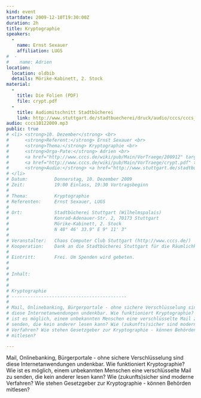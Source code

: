```yaml
---
kind: event
startdate: 2009-12-10T19:30:00Z
duration: 2h
title: Kryptographie
speakers:
  -
    name: Ernst Sexauer
    affiliation: LUGS
#  -
#    name: Adrien
location:
  location: oldbib
  details: Mörike-Kabinett, 2. Stock
material:
  -
    title: Die Folien (PDF)
    file: crypt.pdf
  -
    title: Audiomitschnitt Stadtbücherei
    link: http://www.stuttgart.de/stadtbuecherei/druck/audio/cccs/cccs_audio.htm#13
audio: cccs10122009.mp3
public: true
# <li> <strong>10. Dezember</strong> <br>
#      <strong>Referent:</strong> Ernst Sexauer <br>
#      <strong>Thema:</strong> Kryptographie <br>
#      <strong>Orga-Pate:</strong> Adrien <br>
#      <a href="http://www.cccs.de/wiki/pub/Main/VorTraege/200912" target="_top">Pressetext 12/2009</a> <br>
#      <a href="http://www.cccs.de/wiki/pub/Main/VorTraege/crypt.pdf" target="_top">Kryptographie - Vortrag als PDF</a> <br>
#      <strong>Audio:</strong> <a href="http://www.stuttgart.de/stadtbuecherei/druck/audio/cccs/cccs_audio.htm#13" target="_top">http://www.stuttgart.de/stadtbuecherei/druck/aud›
# </li>
# Datum:          Donnerstag, 10. Dezember 2009
# Zeit:           19:00 Einlass, 19:30 Vortragsbeginn
#
# Thema:          Kryptographie
# Referenten:     Ernst Sexauer, LUGS
#
# Ort:            Stadtbücherei Stuttgart (Wilhelmspalais)
#                 Konrad-Adenauer-Str. 2, 70173 Stuttgart
#                 Mörike-Kabinett, 2. Stock
#                 N 48° 46' 33.9" E 9° 11' 3"
#
# Veranstalter:   Chaos Computer Club Stuttgart (http://www.cccs.de/)
# Kooperation:    Dank an die Stadtbücherei Stuttgart für die Räumlichkeiten!
#
# Eintritt:       Frei. Um Spenden wird gebeten.
#
#
# Inhalt:
#
#
# Kryptographie
# -------------------------------------------
#
# Mail, Onlinebanking, Bürgerportale - ohne sichere Verschlüsselung sind
# diese Internetanwendungen undenkbar. Wie funktioniert Kryptographie? Wie
# ist es möglich, einem unbekannten Menschen eine verschlüsselte Mail zu
# senden, die kein anderer lesen kann? Wie (zukunfts)sicher sind moderne
# Verfahren? Wie stehen Gesetzgeber zur Kryptographie - können Behörden
# mitlesen?

---
```

Mail, Onlinebanking, Bürgerportale - ohne sichere Verschlüsselung sind
diese Internetanwendungen undenkbar. Wie funktioniert Kryptographie? Wie
ist es möglich, einem unbekannten Menschen eine verschlüsselte Mail zu
senden, die kein anderer lesen kann? Wie (zukunfts)sicher sind moderne
Verfahren? Wie stehen Gesetzgeber zur Kryptographie - können Behörden
mitlesen?
